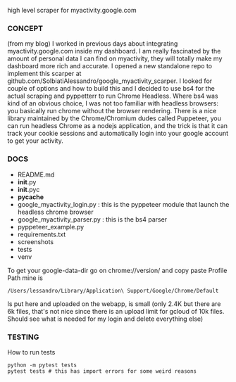 high level scraper for myactivity.google.com

### CONCEPT
(from my blog)
I worked in previous days about integrating myactivity.google.com inside my dashboard. I am really fascinated by the amount of personal data I can find on myactivity, they will totally make my dashboard more rich and accurate. I opened a new standalone repo to implement this scarper at github.com/SolbiatiAlessandro/google_myactivity_scarper. I looked for couple of options and how to build this and I decided to use bs4 for the actual scraping and pyppetterr to run Chrome Headless. Where bs4 was kind of an obvious choice, I was not too familiar with headless browsers: you basically run chrome without the browser rendering. There is a nice library maintained by the Chrome/Chromium dudes called Puppeteer, you can run headless Chrome as a nodejs application, and the trick is that it can track your cookie sessions and automatically login into your google account to get your activity.

### DOCS

- README.md
- __init__.py
- __init__.pyc
- __pycache__
- google_myactivity_login.py : this is the pyppeteer module that launch the headless chrome browser
- google_myactivity_parser.py : this is the bs4 parser
- pyppeteer_example.py 
- requirements.txt
- screenshots
- tests
- venv

To get your google-data-dir go on chrome://version/ and copy paste Profile Path
mine is
```
/Users/lessandro/Library/Application\ Support/Google/Chrome/Default
```
Is put here and uploaded on the webapp, is small (only 2.4K but there are 6k files, that's not nice since there is an upload limit for gcloud of 10k files. Should see what is needed for my login and delete everything else)

### TESTING

How to run tests

```
python -m pytest tests
pytest tests # this has import errors for some weird reasons
```
